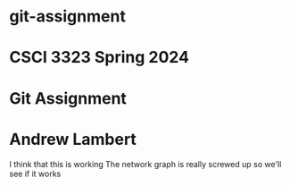 # git-assignment
# CSCI 3323 Spring 2024
# Git Assignment
# Andrew Lambert
I think that this is working
The network graph is really screwed up so we'll see if it works
